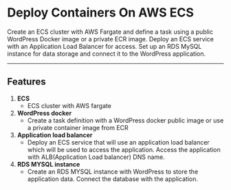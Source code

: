 # Deploy Containers On AWS ECS

Create an ECS cluster with AWS Fargate and define a task using a public WordPress Docker image or a private ECR image. Deploy an ECS service with an Application Load Balancer for access. Set up an RDS MySQL instance for data storage and connect it to the WordPress application.

---

## **Features**

1. **ECS**
   - ECS cluster with AWS fargate
2. **WordPress docker**
   - Create a task definition with a WordPress docker public image or use a private container image from ECR
3. **Application load balancer**
   - Deploy an ECS service that will use an application load balancer which will be used to access the application. Access the application with ALB(Application Load balancer) DNS name.
4. **RDS MYSQL instance**
   - Create an RDS MYSQL instance with WordPress to store the application data. Connect the database with the application.
